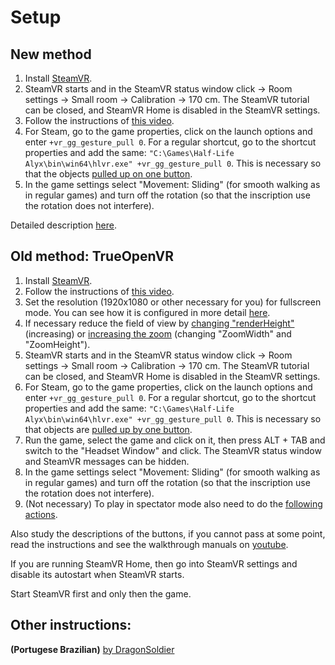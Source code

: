 ﻿# Setup
## New method
1. Install [SteamVR](https://store.steampowered.com/app/250820/SteamVR/).
2. SteamVR starts and in the SteamVR status window click -> Room settings -> Small room -> Calibration -> 170 cm. The SteamVR tutorial can be closed, and SteamVR Home is disabled in the SteamVR settings.
3. Follow the instructions of [this video](https://youtu.be/Uq12rW3DrKI).
4. For Steam, go to the game properties, click on the launch options and enter `+vr_gg_gesture_pull 0`. For a regular shortcut, go to the shortcut properties and add the same: `"C:\Games\Half-Life Alyx\bin\win64\hlvr.exe" +vr_gg_gesture_pull 0`. This is necessary so that the objects [pulled up on one button](https://youtu.be/RWQbwlXjtjI).
5. In the game settings select "Movement: Sliding" (for smooth walking as in regular games) and turn off the rotation (so that the inscription use the rotation does not interfere).

Detailed description [here](https://github.com/r57zone/Half-Life-Alyx-novr/blob/master/SETUP.md).

## Old method: TrueOpenVR
1. Install [SteamVR](https://store.steampowered.com/app/250820/SteamVR/).
2. Follow the instructions of [this video](https://youtu.be/66HIE3DFfjo).
3. Set the resolution (1920x1080 or other necessary for you) for fullscreen mode. You can see how it is configured in more detail [here](https://youtu.be/K_I5fm-cT6Y?t=2).
4. If necessary reduce the field of view by [changing "renderHeight"](https://youtu.be/8f_2GkruPdU) (increasing) or [increasing the zoom](https://youtu.be/wsJl_ODPSPI) (changing "ZoomWidth" and "ZoomHeight"). 
5. SteamVR starts and in the SteamVR status window click -> Room settings -> Small room -> Calibration -> 170 cm. The SteamVR tutorial can be closed, and SteamVR Home is disabled in the SteamVR settings.
6. For Steam, go to the game properties, click on the launch options and enter `+vr_gg_gesture_pull 0`. For a regular shortcut, go to the shortcut properties and add the same: `"C:\Games\Half-Life Alyx\bin\win64\hlvr.exe" +vr_gg_gesture_pull 0`. This is necessary so that objects are [pulled up by one button](https://youtu.be/RWQbwlXjtjI).
7. Run the game, select the game and click on it, then press ALT + TAB and switch to the "Headset Window" and click. The SteamVR status window and SteamVR messages can be hidden.
8. In the game settings select "Movement: Sliding" (for smooth walking as in regular games) and turn off the rotation (so that the inscription use the rotation does not interfere).
9. (Not necessary) To play in spectator mode also need to do the [following actions](https://youtu.be/JwxQ3jJ5aWA).

Also study the descriptions of the buttons, if you cannot pass at some point, read the instructions and see the walkthrough manuals on [youtube](https://www.youtube.com/channel/UCcuoRRWRvb7xUuMzrEqCZ5w).


If you are running SteamVR Home, then go into SteamVR settings and disable its autostart when SteamVR starts.



Start SteamVR first and only then the game.

## Other instructions:

**(Portugese Brazilian)** [by DragonSoldier](https://youtu.be/YQ0EpmVl4Qc)